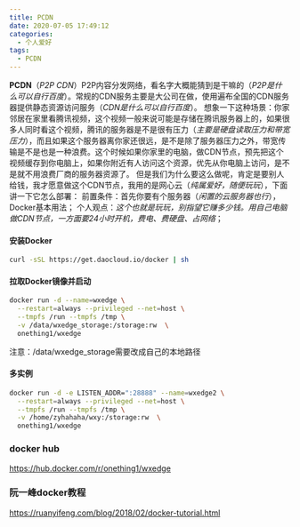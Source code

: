 ```yaml
---
title: PCDN
date: 2020-07-05 17:49:12
categories:
  - 个人爱好
tags: 
  - PCDN
---
```


**PCDN**（*P2P CDN*）P2P内容分发网络，看名字大概能猜到是干嘛的（*P2P是什么可以自行百度*）。常规的CDN服务主要是大公司在做，使用遍布全国的CDN服务器提供静态资源访问服务（*CDN是什么可以自行百度*）。
想象一下这种场景：你家邻居在家里看腾讯视频，这个视频一般来说可能是存储在腾讯服务器上的，如果很多人同时看这个视频，腾讯的服务器是不是很有压力（*主要是硬盘读取压力和带宽压力*），而且如果这个服务器离你家还很远，是不是除了服务器压力之外，带宽传输是不是也是一种浪费。这个时候如果你家里的电脑，做CDN节点，预先把这个视频缓存到你电脑上，如果你附近有人访问这个资源，优先从你电脑上访问，是不是就不用浪费厂商的服务器资源了。
但是我们为什么要这么做呢，肯定是要别人给钱，我才愿意做这个CDN节点，我用的是网心云（*纯属爱好，随便玩玩*），下面讲一下它怎么部署：
前置条件：首先你要有个服务器（*闲置的云服务器也行*），Docker基本用法；
个人观点：*这个也就是玩玩，别指望它赚多少钱。用自己电脑做CDN节点，一方面要24小时开机，费电、费硬盘、占网络*；

<!-- more -->

#### 安装Docker
``` bash
curl -sSL https://get.daocloud.io/docker | sh
```

#### 拉取Docker镜像并启动
``` bash
docker run -d --name=wxedge \
  --restart=always --privileged --net=host \
  --tmpfs /run --tmpfs /tmp \
  -v /data/wxedge_storage:/storage:rw  \
  onething1/wxedge
```
注意：/data/wxedge_storage需要改成自己的本地路径

#### 多实例
``` bash
docker run -d -e LISTEN_ADDR=":28888" --name=wxedge2 \
  --restart=always --privileged --net=host \
  --tmpfs /run --tmpfs /tmp \
  -v /home/zyhahaha/wxy:/storage:rw  \
  onething1/wxedge
```

### docker hub
https://hub.docker.com/r/onething1/wxedge

### 阮一峰docker教程
https://ruanyifeng.com/blog/2018/02/docker-tutorial.html
